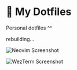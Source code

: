 # 🌟 My Dotfiles

Personal dotfiles ^^

rebuilding...

![Neovim Screenshot](https://user-images.githubusercontent.com/20388984/235336571-bfbe8b45-56fb-474a-913e-0a6b2219430d.png)

![WezTerm Screenshot](https://user-images.githubusercontent.com/20388984/235336538-2250c2c4-30e3-48e0-9c49-09c2f7d990c5.png)
